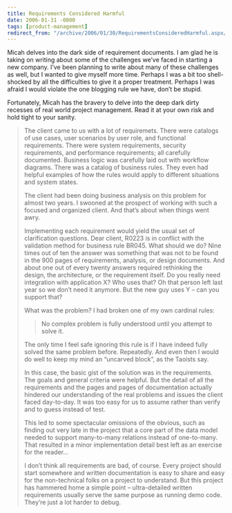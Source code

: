 ```yaml
---
title: Requirements Considered Harmful
date: 2006-01-31 -0800
tags: [product-management]
redirect_from: "/archive/2006/01/30/RequirementsConsideredHarmful.aspx/"
---
```


Micah delves into the dark
side of requirement documents. I am glad he is taking on writing about some
of the challenges we’ve faced in starting a new company. I’ve been
planning to write about many of these challenges as well, but I wanted
to give myself more time. Perhaps I was a bit too shell-shocked by all
the difficulties to give it a proper treatment. Perhaps I was afraid I
would violate the one blogging rule we have, don’t be stupid.

Fortunately, Micah has the bravery to delve into the deep dark dirty
recesses of real world project management. Read it at your own risk and
hold tight to your sanity.

> The client came to us with a lot of requiremets. There were catalogs of use cases, user scenarios by user role, and functional requirements. There were system requirements, security requirements, and performance requirements; all carefully documented. Business logic was carefully laid out with workflow diagrams. There was a catalog of business rules. They even had helpful examples of how the rules would apply to different situations and system states.
> 
> The client had been doing business analysis on this problem for almost two years. I swooned at the prospect of working with such a focused and organized client. And that’s about when things went awry.
> 
> Implementing each requirement would yield the usual set of clarification questions. Dear client, R0223 is in conflict with the validation method for business rule BR045. What should we do? Nine times out of ten the answer was something that was not to be found in the 900 pages of requirements, analysis, or design documents. And about one out of every twenty answers required rethinking the design, the architecture, or the requirement itself. Do you really need integration with application X? Who uses that? Oh that person left last year so we don’t need it anymore. But the new guy uses Y – can you support that?
> 
> What was the problem? I had broken one of my own cardinal rules:
> 
>> No complex problem is fully understood until you attempt to solve it.
>
> The only time I feel safe ignoring this rule is if I have indeed fully solved the same problem before. Repeatedly. And even then I would do well to keep my mind an “uncarved block”, as the Taoists say.
> 
> In this case, the basic gist of the solution was in the requirements. The goals and general criteria were helpful. But the detail of all the requirements and the pages and pages of documentation actually hindered our understanding of the real problems and issues the client faced day-to-day. It was too easy for us to assume rather than verify and to guess instead of test.
> 
> This led to some spectacular omissions of the obvious, such as finding out very late in the project that a core part of the data model needed to support many-to-many relations instead of one-to-many. That resulted in a minor implementation detail best left as an exercise for the reader…
> 
> I don’t think all requirements are bad, of course. Every project should start somewhere and written documentation is easy to share and easy for the non-technical folks on a project to understand. But this project has hammered home a simple point – ultra-detailed written requirements usually serve the same purpose as running demo code. They’re just a lot harder to debug.
